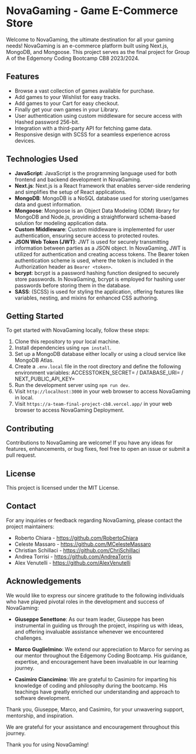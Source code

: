 # NovaGaming - Game E-Commerce Store

Welcome to NovaGaming, the ultimate destination for all your gaming needs! NovaGaming is an e-commerce platform built using Next.js, MongoDB, and Mongoose. This project serves as the final project for Group A of the Edgemony Coding Bootcamp CB8 2023/2024.

## Features

- Browse a vast collection of games available for purchase.
- Add games to your Wishlist for easy tracks.
- Add games to your Cart for easy checkout.
- Finally get your own games in your Library.
- User authentication using custom middleware for secure access with Hashed password 256-bit.
- Integration with a third-party API for fetching game data.
- Responsive design with SCSS for a seamless experience across devices.

## Technologies Used

- **JavaScript**: JavaScript is the programming language used for both frontend and backend development in NovaGaming.
- **Next.js**: Next.js is a React framework that enables server-side rendering and simplifies the setup of React applications.
- **MongoDB**: MongoDB is a NoSQL database used for storing user/games data and guest information.
- **Mongoose**: Mongoose is an Object Data Modeling (ODM) library for MongoDB and Node.js, providing a straightforward schema-based solution for modeling application data.
- **Custom Middleware**: Custom middleware is implemented for user authentication, ensuring secure access to protected routes.
- **JSON Web Token (JWT)**: JWT is used for securely transmitting information between parties as a JSON object. In NovaGaming, JWT is utilized for authentication and creating access tokens. The Bearer token authentication scheme is used, where the token is included in the Authorization header as `Bearer <token>`.
- **bcrypt**: bcrypt is a password hashing function designed to securely store passwords. In NovaGaming, bcrypt is employed for hashing user passwords before storing them in the database.
- **SASS**: (SCSS) is used for styling the application, offering features like variables, nesting, and mixins for enhanced CSS authoring.

## Getting Started

To get started with NovaGaming locally, follow these steps:

1. Clone this repository to your local machine.
2. Install dependencies using `npm install`.
3. Set up a MongoDB database either locally or using a cloud service like MongoDB Atlas.
4. Create a `.env.local` file in the root directory and define the following environment variables: ACCESSTOKEN_SECRET= / DATABASE_URI= / NEXT_PUBLIC_API_KEY=
5. Run the development server using `npm run dev`.
6. Visit `http://localhost:3000` in your web browser to access NovaGaming in local.
7. Visit `https://a-team-final-project-cb8.vercel.app/` in your web browser to access NovaGaming Deployment.

## Contributing

Contributions to NovaGaming are welcome! If you have any ideas for features, enhancements, or bug fixes, feel free to open an issue or submit a pull request.

## License

This project is licensed under the MIT License.

## Contact

For any inquiries or feedback regarding NovaGaming, please contact the project maintainers:

- Roberto Chiara - https://github.com/RobertoChiara
- Celeste Massaro - https://github.com/MCelesteMassaro
- Christian Schillaci - https://github.com/ChriSchillaci
- Andrea Torrisi - https://github.com/AndreaTorris
- Alex Venutelli - https://github.com/AlexVenutelli

## Acknowledgements

We would like to express our sincere gratitude to the following individuals who have played pivotal roles in the development and success of NovaGaming:

- **Giuseppe Senettone**: As our team leader, Giuseppe has been instrumental in guiding us through the project, inspiring us with ideas, and offering invaluable assistance whenever we encountered challenges.

- **Marco Guglielmino**: We extend our appreciation to Marco for serving as our mentor throughout the Edgemony Coding Bootcamp. His guidance, expertise, and encouragement have been invaluable in our learning journey.

- **Casimiro Ciancimino**: We are grateful to Casimiro for imparting his knowledge of coding and philosophy during the bootcamp. His teachings have greatly enriched our understanding and approach to software development.

Thank you, Giuseppe, Marco, and Casimiro, for your unwavering support, mentorship, and inspiration.

We are grateful for your assistance and encouragement throughout this journey.

Thank you for using NovaGaming!
